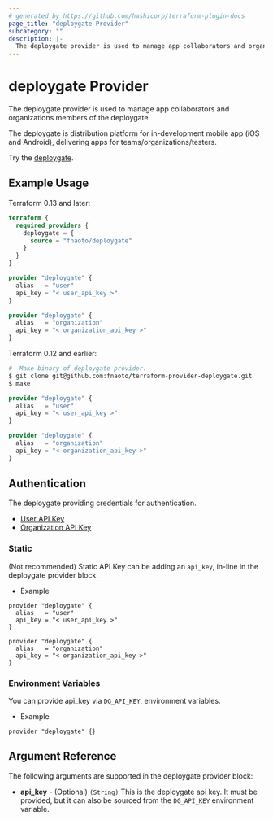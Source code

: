```yaml
---
# generated by https://github.com/hashicorp/terraform-plugin-docs
page_title: "deploygate Provider"
subcategory: ""
description: |- 
  The deploygate provider is used to manage app collaborators and organizations members of deploygate.
---
```


# deploygate Provider

  The deploygate provider is used to manage app collaborators and organizations members of the deploygate.

  The deploygate is distribution platform for in-development mobile app (iOS and Android), delivering apps for teams/organizations/testers.

  Try the [deploygate](https://deploygate.com/).

<!-- schema generated by tfplugindocs -->
## Example Usage

Terraform 0.13 and later:

```tf
terraform {
  required_providers {
    deploygate = {
      source = "fnaoto/deploygate"
    }
  }
}

provider "deploygate" {
  alias   = "user"
  api_key = "< user_api_key >"
}

provider "deploygate" {
  alias   = "organization"
  api_key = "< organization_api_key >"
}
```

Terraform 0.12 and earlier:

```sh
#  Make binary of deploygate provider.
$ git clone git@github.com:fnaoto/terraform-provider-deploygate.git
$ make
```

```tf
provider "deploygate" {
  alias   = "user"
  api_key = "< user_api_key >"
}

provider "deploygate" {
  alias   = "organization"
  api_key = "< organization_api_key >"
}
```

## Authentication

The deploygate providing credentials for authentication.

- [User API Key](https://deploygate.com/settings)
- [Organization API Key](https://docs.deploygate.com/docs/organization-api-key)

### Static

(Not recommended) Static API Key can be adding an `api_key`, in-line in the deploygate provider block.

- Example

```
provider "deploygate" {
  alias   = "user"
  api_key = "< user_api_key >"
}

provider "deploygate" {
  alias   = "organization"
  api_key = "< organization_api_key >"
}
```

### Environment Variables

You can provide api_key via `DG_API_KEY`, environment variables.

- Example

```
provider "deploygate" {}
```

## Argument Reference

The following arguments are supported in the deploygate provider block:

- **api_key** - (Optional) `(String)` This is the deploygate api key. It must be provided, but it can also be sourced from the `DG_API_KEY` environment variable. 
